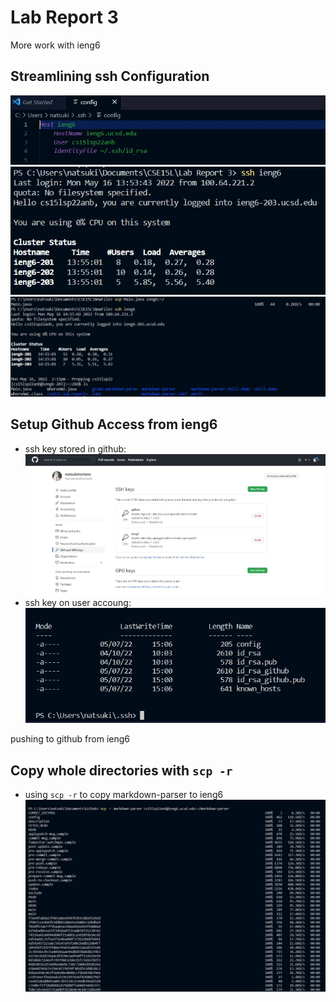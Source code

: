 # Lab Report 3
More work with ieng6 <br>
## Streamlining ssh Configuration <br>
![Image](config.jpg)<br>
![Image](ssh-login.jpg) <br>
![Image](scp.jpg)<br>
## Setup Github Access from ieng6 <br>
- ssh key stored in github: <br>
![Image](github-ssh.jpg) <br>
- ssh key on user accoung: <br>
![Image](id-file.jpg) <br>

pushing to github from ieng6

## Copy whole directories with ```scp -r``` <br>
- using ```scp -r``` to copy markdown-parser to ieng6
![Image](3.1.jpg) <br>